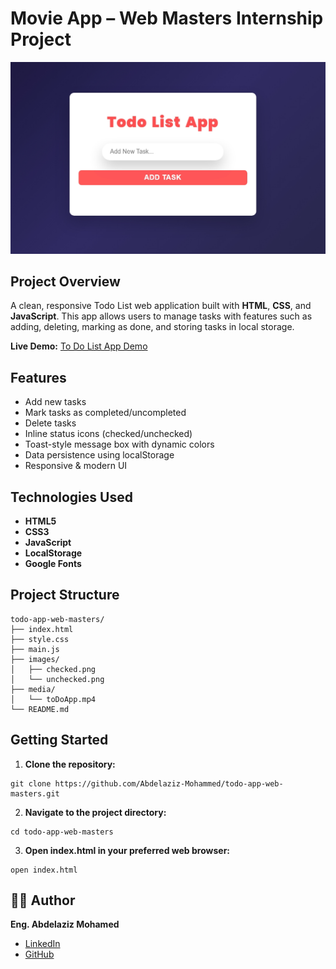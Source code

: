 # Movie App – Web Masters Internship Project

![Thumbnail](images/thumbnail.png)

## Project Overview
A clean, responsive Todo List web application built with **HTML**, **CSS**, and **JavaScript**. This app allows users to manage tasks with features such as adding, deleting, marking as done, and storing tasks in local storage.

**Live Demo:** [To Do List App Demo](https://todo-app-web-masters.vercel.app/)

## Features
- Add new tasks
- Mark tasks as completed/uncompleted
- Delete tasks
- Inline status icons (checked/unchecked)
- Toast-style message box with dynamic colors
- Data persistence using localStorage
- Responsive & modern UI

## Technologies Used
- **HTML5**
- **CSS3**
- **JavaScript**
- **LocalStorage**
- **Google Fonts**

## Project Structure
```
todo-app-web-masters/
├── index.html
├── style.css
├── main.js
├── images/
│   ├── checked.png
│   └── unchecked.png
├── media/
│   └── toDoApp.mp4
└── README.md
```

## Getting Started
1. **Clone the repository:**
```
git clone https://github.com/Abdelaziz-Mohammed/todo-app-web-masters.git
```
2. **Navigate to the project directory:**
```
cd todo-app-web-masters
```
3. **Open index.html in your preferred web browser:**
```
open index.html
```

## 👨‍💻 Author
**Eng. Abdelaziz Mohamed**

- [LinkedIn](https://www.linkedin.com/in/abdelaziz)
- [GitHub](https://github.com/Abdelaziz-Mohammed)